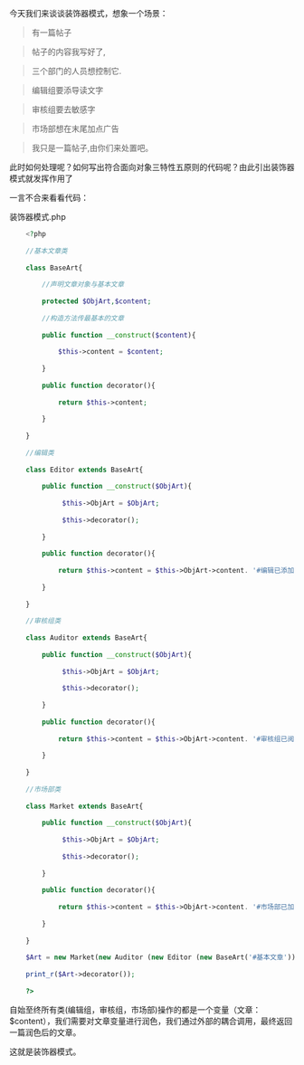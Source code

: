 今天我们来谈谈装饰器模式，想象一个场景：

> 有一篇帖子

> 帖子的内容我写好了,

> 三个部门的人员想控制它.

> 编辑组要添导读文字

> 审核组要去敏感字

> 市场部想在末尾加点广告

> 我只是一篇帖子,由你们来处置吧。

此时如何处理呢？如何写出符合面向对象三特性五原则的代码呢？由此引出装饰器模式就发挥作用了

一言不合来看看代码：

装饰器模式.php

```php
    <?php
     
    //基本文章类
     
    class BaseArt{
     
        //声明文章对象与基本文章
     
        protected $ObjArt,$content;
     
        //构造方法传最基本的文章
     
        public function __construct($content){
     
            $this->content = $content;
     
        }
     
        public function decorator(){
     
            return $this->content;
     
        }
     
    }
     
    //编辑类
     
    class Editor extends BaseArt{
     
        public function __construct($ObjArt){
     
             $this->ObjArt = $ObjArt;
     
             $this->decorator();
     
        }
     
        public function decorator(){
     
            return $this->content = $this->ObjArt->content. '#编辑已添加导读';
     
        }
     
    }
     
    //审核组类
     
    class Auditor extends BaseArt{
     
        public function __construct($ObjArt){
     
             $this->ObjArt = $ObjArt;
     
             $this->decorator();
     
        }
     
        public function decorator(){
     
            return $this->content = $this->ObjArt->content. '#审核组已阅';
     
        }
     
    }
     
    //市场部类
     
    class Market extends BaseArt{
     
        public function __construct($ObjArt){
     
             $this->ObjArt = $ObjArt;
     
             $this->decorator();
     
        }
     
        public function decorator(){
     
            return $this->content = $this->ObjArt->content. '#市场部已加广告';
     
        }
     
    }
     
    $Art = new Market(new Auditor (new Editor (new BaseArt('#基本文章'))));
     
    print_r($Art->decorator());
     
    ?>
```

自始至终所有类(编辑组，审核组，市场部)操作的都是一个变量（文章：$content），我们需要对文章变量进行润色，我们通过外部的耦合调用，最终返回一篇润色后的文章。

这就是装饰器模式。

